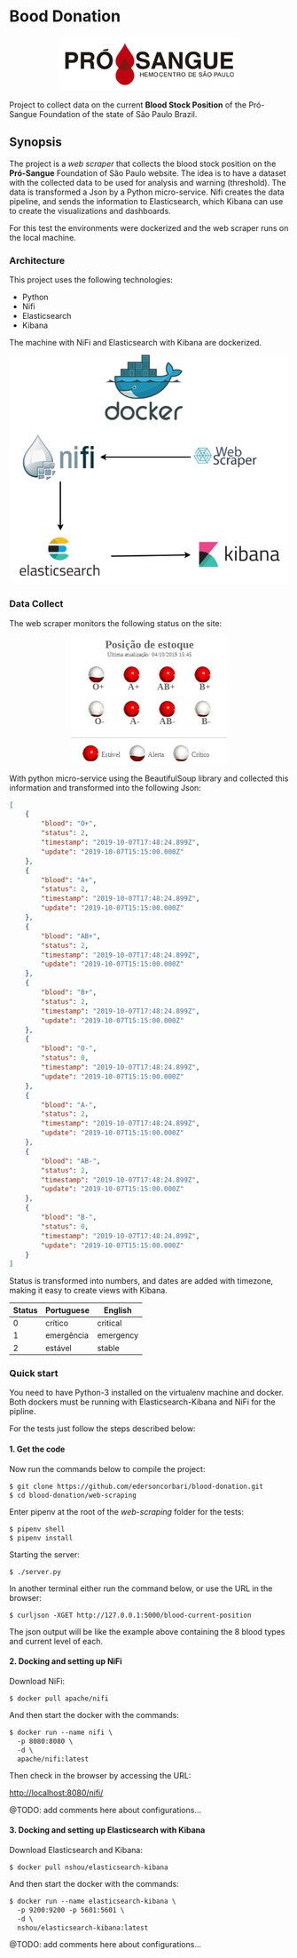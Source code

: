 # Bood Donation

<p align="center"> 
<a href="http://www.prosangue.sp.gov.br">
<img border="0" alt="Pró-Sangue Foundation" src="https://raw.githubusercontent.com/edersoncorbari/blood-donation/master/doc/img/blood-logo.png">
</a>
</p>

Project to collect data on the current **Blood Stock Position** of the Pró-Sangue Foundation of the state of São Paulo Brazil.

## Synopsis

The project is a *web scraper* that collects the blood stock position on the **Pró-Sangue** Foundation of São Paulo website. The idea is to have a dataset with the collected data to be used for analysis and warning (threshold). The data is transformed a Json by a Python micro-service. Nifi creates the data pipeline, and sends the information to Elasticsearch, which Kibana can use to create the visualizations and dashboards. 

For this test the environments were dockerized and the web scraper runs on the local machine.
 
### Architecture

This project uses the following technologies:

  * Python
  * Nifi
  * Elasticsearch
  * Kibana

The machine with NiFi and Elasticsearch with Kibana are dockerized.

<p align="center"> 
<img src="https://raw.githubusercontent.com/edersoncorbari/blood-donation/master/doc/img/blood-donation-diagram.png">
</p>

### Data Collect

The web scraper monitors the following status on the site:

<p align="center"> 
<img src="https://raw.githubusercontent.com/edersoncorbari/blood-donation/master/doc/img/blood-level.png">
</p>

With python micro-service using the BeautifulSoup library and collected this information and transformed into the following Json:

```json
[
    {
        "blood": "O+",
        "status": 2,
        "timestamp": "2019-10-07T17:48:24.899Z",
        "update": "2019-10-07T15:15:00.000Z"
    },
    {
        "blood": "A+",
        "status": 2,
        "timestamp": "2019-10-07T17:48:24.899Z",
        "update": "2019-10-07T15:15:00.000Z"
    },
    {
        "blood": "AB+",
        "status": 2,
        "timestamp": "2019-10-07T17:48:24.899Z",
        "update": "2019-10-07T15:15:00.000Z"
    },
    {
        "blood": "B+",
        "status": 2,
        "timestamp": "2019-10-07T17:48:24.899Z",
        "update": "2019-10-07T15:15:00.000Z"
    },
    {
        "blood": "O-",
        "status": 0,
        "timestamp": "2019-10-07T17:48:24.899Z",
        "update": "2019-10-07T15:15:00.000Z"
    },
    {
        "blood": "A-",
        "status": 2,
        "timestamp": "2019-10-07T17:48:24.899Z",
        "update": "2019-10-07T15:15:00.000Z"
    },
    {
        "blood": "AB-",
        "status": 2,
        "timestamp": "2019-10-07T17:48:24.899Z",
        "update": "2019-10-07T15:15:00.000Z"
    },
    {
        "blood": "B-",
        "status": 0,
        "timestamp": "2019-10-07T17:48:24.899Z",
        "update": "2019-10-07T15:15:00.000Z"
    }
]
```

Status is transformed into numbers, and dates are added with timezone, making it easy to create views with Kibana.

| Status | Portuguese | English    |
| ------ | ---------  | ---------- |
| 0      | crítico    | critical   |
| 1      | emergência | emergency  | 
| 2      | estável    | stable     | 

### Quick start

You need to have Python-3 installed on the virtualenv machine and docker. Both dockers must be running with Elasticsearch-Kibana and NiFi for the pipline. 

For the tests just follow the steps described below:

#### 1. Get the code

Now run the commands below to compile the project:

```shell
$ git clone https://github.com/edersoncorbari/blood-donation.git
$ cd blood-donation/web-scraping
```

Enter pipenv at the root of the *web-scraping* folder for the tests:

```shell
$ pipenv shell
$ pipenv install
```

Starting the server:

```shell
$ ./server.py
```

In another terminal either run the command below, or use the URL in the browser:

```shell
$ curljson -XGET http://127.0.0.1:5000/blood-current-position
```

The json output will be like the example above containing the 8 blood types and current level of each.

#### 2. Docking and setting up NiFi 

Download NiFi:

```shell
$ docker pull apache/nifi
```

And then start the docker with the commands:

```shell
$ docker run --name nifi \
  -p 8080:8080 \
  -d \
  apache/nifi:latest
```

Then check in the browser by accessing the URL:

[http://localhost:8080/nifi/](http://localhost:8080/nifi/)

@TODO: add comments here about configurations...

#### 3. Docking and setting up Elasticsearch with Kibana

Download Elasticsearch and Kibana:

```shell
$ docker pull nshou/elasticsearch-kibana
```

And then start the docker with the commands:

```shell
$ docker run --name elasticsearch-kibana \
  -p 9200:9200 -p 5601:5601 \
  -d \
  nshou/elasticsearch-kibana:latest
```

@TODO: add comments here about configurations...



